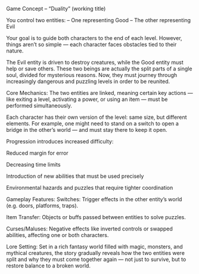 Game Concept – “Duality” (working title)

You control two entities:
– One representing Good
– The other representing Evil

Your goal is to guide both characters to the end of each level. However, things aren’t so simple — each character faces obstacles tied to their nature.

The Evil entity is driven to destroy creatures, while the Good entity must help or save others. These two beings are actually the split parts of a single soul, divided for mysterious reasons. Now, they must journey through increasingly dangerous and puzzling levels in order to be reunited.

Core Mechanics:
The two entities are linked, meaning certain key actions — like exiting a level, activating a power, or using an item — must be performed simultaneously.

Each character has their own version of the level: same size, but different elements. For example, one might need to stand on a switch to open a bridge in the other’s world — and must stay there to keep it open.

Progression introduces increased difficulty:

Reduced margin for error

Decreasing time limits

Introduction of new abilities that must be used precisely

Environmental hazards and puzzles that require tighter coordination

Gameplay Features:
Switches: Trigger effects in the other entity’s world (e.g. doors, platforms, traps).

Item Transfer: Objects or buffs passed between entities to solve puzzles.

Curses/Maluses: Negative effects like inverted controls or swapped abilities, affecting one or both characters.

Lore Setting:
Set in a rich fantasy world filled with magic, monsters, and mythical creatures, the story gradually reveals how the two entities were split and why they must come together again — not just to survive, but to restore balance to a broken world.

